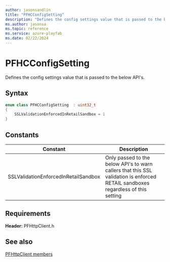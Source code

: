 ```yaml
---
author: jasonsandlin
title: "PFHCConfigSetting"
description: "Defines the config settings value that is passed to the below API's."
ms.author: jasonsa
ms.topic: reference
ms.service: azure-playfab
ms.date: 02/22/2024
---
```


# PFHCConfigSetting  

Defines the config settings value that is passed to the below API's.    

## Syntax  
  
```cpp
enum class PFHCConfigSetting  : uint32_t  
{  
    SSLValidationEnforcedInRetailSandbox = 1  
}  
```  
  
## Constants  
  
| Constant | Description |
| --- | --- |
| SSLValidationEnforcedInRetailSandbox | Only passed to the below API's to warn callers that this SSL validation is enforced RETAIL sandboxes regardless of this setting |  
  
  
## Requirements  
  
**Header:** PFHttpClient.h
  
## See also  
[PFHttpClient members](../pfhttpclient_members.md)  

  
  

